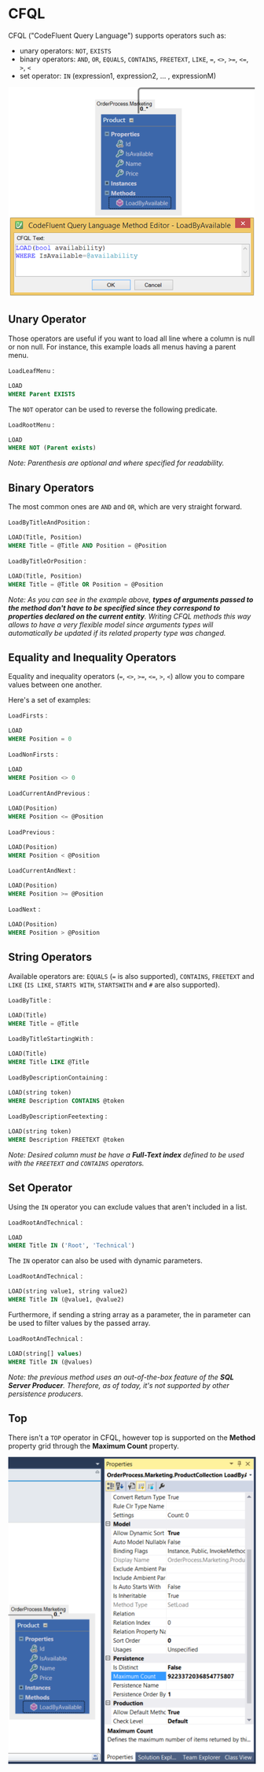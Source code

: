 # CFQL

CFQL ("CodeFluent Query Language") supports operators such as:

* unary operators: ```NOT```, ```EXISTS```
* binary operators: ```AND```, ```OR```, ```EQUALS```, ```CONTAINS```, ```FREETEXT```, ```LIKE```, ```=```, ```<>```, ```>=```, ```<=```, ```>```, ```<```
* set operator: ```IN``` (expression1, expression2, ... , expressionM)

![](img/cfql-02.png)

## Unary Operator

Those operators are useful if you want to load all line where a column is null or non null. For instance, this example loads all menus having a parent menu.

```LoadLeafMenu``` :
```sql
LOAD
WHERE Parent EXISTS
```

The ```NOT``` operator can be used to reverse the following predicate.

```LoadRootMenu``` :
```sql
LOAD
WHERE NOT (Parent exists)
```

*Note: Parenthesis are optional and where specified for readability.*

## Binary Operators

The most common ones are ```AND``` and ```OR```, which are very straight forward.

```LoadByTitleAndPosition``` :
```sql
LOAD(Title, Position)
WHERE Title = @Title AND Position = @Position
```

```LoadByTitleOrPosition``` :
```sql
LOAD(Title, Position)
WHERE Title = @Title OR Position = @Position
```

*Note: As you can see in the example above, **types of arguments passed to the method don't have to be specified since they correspond to properties declared on the current entity**. Writing CFQL methods this way allows to have a very flexible model since arguments types will automatically be updated if its related property type was changed.*

## Equality and Inequality Operators

Equality and inequality operators (```=```, ```<>```, ```>=```, ```<=```, ```>```, ```<```) allow you to compare values between one another.

Here's a set of examples:

```LoadFirsts``` :
```sql
LOAD
WHERE Position = 0
```

```LoadNonFirsts``` :
```sql
LOAD
WHERE Position <> 0
```

```LoadCurrentAndPrevious``` :
```sql
LOAD(Position)
WHERE Position <= @Position
```

```LoadPrevious``` :
```sql
LOAD(Position)
WHERE Position < @Position
```

```LoadCurrentAndNext``` :
```sql
LOAD(Position)
WHERE Position >= @Position
```

```LoadNext``` :
```sql
LOAD(Position)
WHERE Position > @Position
```

## String Operators

Available operators are: ```EQUALS``` (```=``` is also supported), ```CONTAINS```, ```FREETEXT``` and ```LIKE``` (```IS LIKE```, ```STARTS WITH```, ```STARTSWITH``` and ```#``` are also supported).

```LoadByTitle``` :
```sql
LOAD(Title)
WHERE Title = @Title
```

```LoadByTitleStartingWith``` :
```sql
LOAD(Title)
WHERE Title LIKE @Title
```

```LoadByDescriptionContaining``` :
```sql
LOAD(string token)
WHERE Description CONTAINS @token
```

```LoadByDescriptionFeetexting``` :
```sql
LOAD(string token)
WHERE Description FREETEXT @token
```

*Note: Desired column must be have a **Full-Text index** defined to be used with the ```FREETEXT``` and ```CONTAINS``` operators.*

## Set Operator

Using the ```IN``` operator you can exclude values that aren't included in a list.

```LoadRootAndTechnical``` :
```sql
LOAD
WHERE Title IN ('Root', 'Technical')
```

The ```IN``` operator can also be used with dynamic parameters.

```LoadRootAndTechnical``` :
```sql
LOAD(string value1, string value2)
WHERE Title IN (@value1, @value2)
```

Furthermore, if sending a string array as a parameter, the in parameter can be used to filter values by the passed array.

```LoadRootAndTechnical``` :
```sql
LOAD(string[] values)
WHERE Title IN (@values)
```

*Note: the previous method uses an out-of-the-box feature of the **SQL Server Producer**. Therefore, as of today, it's not supported by other persistence producers.*

## Top

There isn't a ```TOP``` operator in CFQL, however top is supported on the **Method** property grid through the **Maximum Count** property.

![](img/cfql-01.png)